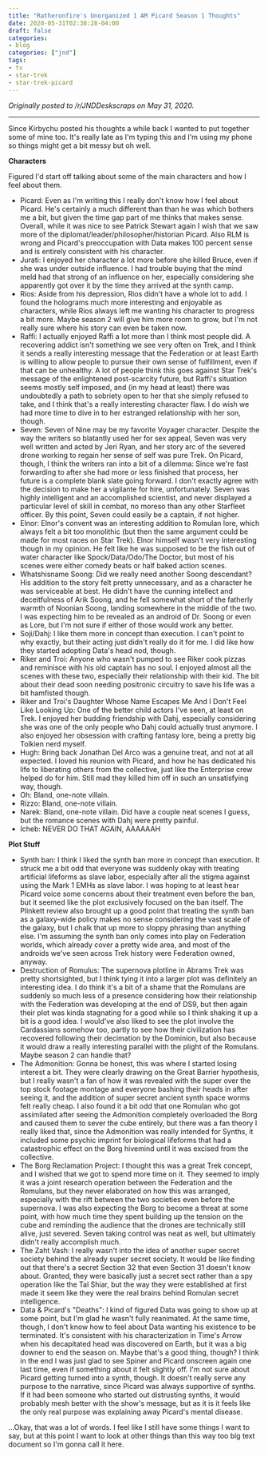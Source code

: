 ```yaml
---
title: "Ratheronfire's Unorganized 1 AM Picard Season 1 Thoughts"
date: 2020-05-31T02:30:28-04:00
draft: false
categories:
- blog
categories: ["jnd"]
tags:
- tv
- star-trek
- star-trek-picard
---
```


*Originally posted to /r/JNDDeskscraps on May 31, 2020.*

-----

Since Kirbychu posted his thoughts a while back I wanted to put together some of mine too. It's really late as I'm typing this and I'm using my phone so things might get a bit messy but oh well.

**Characters**

Figured I'd start off talking about some of the main characters and how I feel about them.

* Picard: Even as I'm writing this I really don't know how I feel about Picard. He's certainly a much different than than he was which bothers me a bit, but given the time gap part of me thinks that makes sense. Overall, while it was nice to see Patrick Stewart again I wish that we saw more of the diplomat/leader/philosopher/historian Picard. Also RLM is wrong and Picard's preoccupation with Data makes 100 percent sense and is entirely consistent with his character.
* Jurati: I enjoyed her character a lot more before she killed Bruce, even if she was under outside influence. I had trouble buying that the mind meld had that strong of an influence on her, especially considering she apparently got over it by the time they arrived at the synth camp.
* Rios: Aside from his depression, Rios didn't have a whole lot to add. I found the holograms much more interesting and enjoyable as characters, while Rios always left me wanting his character to progress a bit more. Maybe season 2 will give him more room to grow, but I'm not really sure where his story can even be taken now.
* Raffi: I actually enjoyed Raffi a lot more than I think most people did. A recovering addict isn't something we see very often on Trek, and I think it sends a really interesting message that the Federation or at least Earth is willing to allow people to pursue their own sense of fulfillment, even if that can be unhealthy. A lot of people think this goes against Star Trek's message of the enlightened post-scarcity future, but Raffi's situation seems mostly self imposed, and (in my head at least) there was undoubtedly a path to sobriety open to her that she simply refused to take, and I think that's a really interesting character flaw. I do wish we had more time to dive in to her estranged relationship with her son, though.
* Seven: Seven of Nine may be my favorite Voyager character. Despite the way the writers so blatantly used her for sex appeal, Seven was very well written and acted by Jeri Ryan, and her story arc of the severed drone working to regain her sense of self was pure Trek. On Picard, though, I think the writers ran into a bit of a dilemma: Since we're fast forwarding to after she had more or less finished that process, her future is a complete blank slate going forward. I don't exactly agree with the decision to make her a vigilante for hire, unfortunately. Seven was highly intelligent and an accomplished scientist, and never displayed a particular level of skill in combat, no moreso than any other Starfleet officer. By this point, Seven could easily be a captain, if not higher.
* Elnor: Elnor's convent was an interesting addition to Romulan lore, which always felt a bit too monolithic (but then the same argument could be made for most races on Star Trek). Elnor himself wasn't very interesting though in my opinion. He felt like he was supposed to be the fish out of water character like Spock/Data/Odo/The Doctor, but most of his scenes were either comedy beats or half baked action scenes.
* Whatshisname Soong: Did we really need another Soong descendant? His addition to the story felt pretty unnecessary, and as a character he was serviceable at best. He didn't have the cunning intellect and deceitfulness of Arik Soong, and he fell somewhat short of the fatherly warmth of Noonian Soong, landing somewhere in the middle of the two. I was expecting him to be revealed as an android of Dr. Soong or even as Lore, but I'm not sure if either of those would work any better.
* Soji/Dahj: I like them more in concept than execution. I can't point to why exactly, but their acting just didn't really do it for me. I did like how they started adopting Data's head nod, though.
* Riker and Troi: Anyone who wasn't pumped to see Riker cook pizzas and reminisce with his old captain has no soul. I enjoyed almost all the scenes with these two, especially their relationship with their kid. The bit about their dead soon needing positronic circuitry to save his life was a bit hamfisted though.
* Riker and Troi's Daughter Whose Name Escapes Me And I Don't Feel Like Looking Up: One of the better child actors I've seen, at least on Trek. I enjoyed her budding friendship with Dahj, especially considering she was one of the only people who Dahj could actually trust anymore. I also enjoyed her obsession with crafting fantasy lore, being a pretty big Tolkien nerd myself.
* Hugh: Bring back Jonathan Del Arco was a genuine treat, and not at all expected. I loved his reunion with Picard, and how he has dedicated his life to liberating others from the collective, just like the Enterprise crew helped do for him. Still mad they killed him off in such an unsatisfying way, though.
* Oh: Bland, one-note villain.
* Rizzo: Bland, one-note villain.
* Narek: Bland, one-note villain. Did have a couple neat scenes I guess, but the romance scenes with Dahj were pretty painful.
* Icheb: NEVER DO THAT AGAIN, AAAAAAH

**Plot Stuff**

* Synth ban: I think I liked the synth ban more in concept than execution. It struck me a bit odd that everyone was suddenly okay with treating artificial lifeforms as slave labor, especially after all the stigma against using the Mark 1 EMHs as slave labor. I was hoping to at least hear Picard voice some concerns about their treatment even before the ban, but it seemed like the plot exclusively focused on the ban itself. The Plinkett review also brought up a good point that treating the synth ban as a galaxy-wide policy makes no sense considering the vast scale of the galaxy, but I chalk that up more to sloppy phrasing than anything else. I'm assuming the synth ban only comes into play on Federation worlds, which already cover a pretty wide area, and most of the androids we've seen across Trek history were Federation owned, anyway.
* Destruction of Romulus: The supernova plotline in Abrams Trek was pretty shortsighted, but I think tying it into a larger plot was definitely an interesting idea. I do think it's a bit of a shame that the Romulans are suddenly so much less of a presence considering how their relationship with the Federation was developing at the end of DS9, but then again their plot was kinda stagnating for a good while so I think shaking it up a bit is a good idea. I would've also liked to see the plot involve the Cardassians somehow too, partly to see how their civilization has recovered following their decimation by the Dominion, but also because it would draw a really interesting parallel with the plight of the Romulans. Maybe season 2 can handle that?
* The Admonition: Gonna be honest, this was where I started losing interest a bit. They were clearly drawing on the Great Barrier hypothesis, but I really wasn't a fan of how it was revealed with the super over the top stock footage montage and everyone bashing their heads in after seeing it, and the addition of super secret ancient synth space worms felt really cheap. I also found it a bit odd that one Romulan who got assimilated after seeing the Admonition completely overloaded the Borg and caused them to sever the cube entirely, but there was a fan theory I really liked that, since the Admonition was really intended for Synths, it included some psychic imprint for biological lifeforms that had a catastrophic effect on the Borg hivemind until it was excised from the collective.
* The Borg Reclamation Project: I thought this was a great Trek concept, and I wished that we got to spend more time on it. They seemed to imply it was a joint research operation between the Federation and the Romulans, but they never elaborated on how this was arranged, especially with the rift between the two societies even before the supernova. I was also expecting the Borg to become a threat at some point, with how much time they spent building up the tension on the cube and reminding the audience that the drones are technically still alive, just severed. Seven taking control was neat as well, but ultimately didn't really accomplish much.
* The Zaht Vash: I really wasn't into the idea of another super secret society behind the already super secret society. It would be like finding out that there's a secret Section 32 that even Section 31 doesn't know about. Granted, they were basically just a secret sect rather than a spy operation like the Tal Shiar, but the way they were established at first made it seem like they were the real brains behind Romulan secret intelligence.
* Data & Picard's "Deaths": I kind of figured Data was going to show up at some point, but I'm glad he wasn't fully reanimated. At the same time, though, I don't know how to feel about Data wanting his existence to be terminated. It's consistent with his characterization in Time's Arrow when his decapitated head was discovered on Earth, but it was a big downer to end the season on. Maybe that's a good thing, though? I think in the end I was just glad to see Spiner and Picard onscreen again one last time, even if something about it felt slightly off. I'm not sure about Picard getting turned into a synth, though. It doesn't really serve any purpose to the narrative, since Picard was always supportive of synths. If it had been someone who started out distrusting synths, it would probably mesh better with the show's message, but as it is it feels like the only real purpose was explaining away Picard's mental disease.

...Okay, that was a lot of words. I feel like I still have some things I want to say, but at this point I want to look at other things than this way too big text document so I'm gonna call it here.